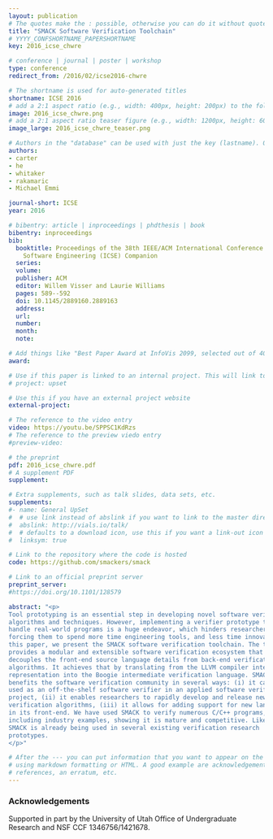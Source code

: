 ```yaml
---
layout: publication
# The quotes make the : possible, otherwise you can do it without quotes
title: "SMACK Software Verification Toolchain"
# YYYY_CONFSHORTNAME_PAPERSHORTNAME
key: 2016_icse_chwre

# conference | journal | poster | workshop
type: conference
redirect_from: /2016/02/icse2016-chwre

# The shortname is used for auto-generated titles
shortname: ICSE 2016
# add a 2:1 aspect ratio (e.g., width: 400px, height: 200px) to the folder /assets/images/papers/
image: 2016_icse_chwre.png
# add a 2:1 aspect ratio teaser figure (e.g., width: 1200px, height: 600px) to the folder /assets/images/papers/
image_large: 2016_icse_chwre_teaser.png

# Authors in the "database" can be used with just the key (lastname). Others can be written properly.
authors:
- carter
- he
- whitaker
- rakamaric
- Michael Emmi

journal-short: ICSE
year: 2016

# bibentry: article | inproceedings | phdthesis | book
bibentry: inproceedings
bib:
  booktitle: Proceedings of the 38th IEEE/ACM International Conference on
    Software Engineering (ICSE) Companion
  series:
  volume:
  publisher: ACM
  editor: Willem Visser and Laurie Williams
  pages: 589--592
  doi: 10.1145/2889160.2889163
  address:
  url:
  number:
  month:
  note:

# Add things like "Best Paper Award at InfoVis 2099, selected out of 4000 submissions"
award:

# Use if this paper is linked to an internal project. This will link to the project site
# project: upset

# Use this if you have an external project website
external-project:

# The reference to the video entry
video: https://youtu.be/SPPSC1KdRzs
# The reference to the preview viedo entry
#preview-video:

# the preprint
pdf: 2016_icse_chwre.pdf
# A supplement PDF
supplement:

# Extra supplements, such as talk slides, data sets, etc.
supplements:
#- name: General UpSet
#  # use link instead of abslink if you want to link to the master directory
#  abslink: http://vials.io/talk/
#  # defaults to a download icon, use this if you want a link-out icon
#  linksym: true

# Link to the repository where the code is hosted
code: https://github.com/smackers/smack

# Link to an official preprint server
preprint_server:
#https://doi.org/10.1101/128579

abstract: "<p>
Tool prototyping is an essential step in developing novel software verification
algorithms and techniques. However, implementing a verifier prototype that can
handle real-world programs is a huge endeavor, which hinders researchers by
forcing them to spend more time engineering tools, and less time innovating. In
this paper, we present the SMACK software verification toolchain. The toolchain
provides a modular and extensible software verification ecosystem that
decouples the front-end source language details from back-end verification
algorithms. It achieves that by translating from the LLVM compiler intermediate
representation into the Boogie intermediate verification language. SMACK
benefits the software verification community in several ways: (i) it can be
used as an off-the-shelf software verifier in an applied software verification
project, (ii) it enables researchers to rapidly develop and release new
verification algorithms, (iii) it allows for adding support for new languages
in its front-end. We have used SMACK to verify numerous C/C++ programs,
including industry examples, showing it is mature and competitive. Likewise,
SMACK is already being used in several existing verification research
prototypes.
</p>"

# After the --- you can put information that you want to appear on the website
# using markdown formatting or HTML. A good example are acknowledgements, extra
# references, an erratum, etc.
---
```

### Acknowledgements

Supported in part by the University of Utah Office of Undergraduate Research
and NSF CCF 1346756/1421678.

